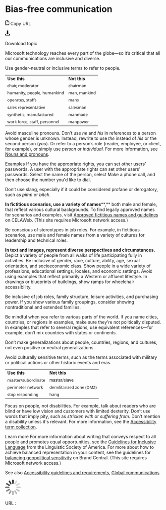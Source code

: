 ﻿# Bias-free communication

![Copy URL](media/bias-free-communication/Copy.png)
Copy URL

![Download](media/bias-free-communication/Download.png)

Download topic

Microsoft technology reaches every part of the globe—so it’s critical that all our communications are inclusive and diverse.

Use gender-neutral or inclusive terms to refer to people.

<table>
<tbody>
<tr class="odd">
<td><b>Use this</b></td>
<td><b>Not this</b></td>
</tr>
<tr class="even">
<td><div>
<span style="font-family:Segoe UI;font-size:small;">chair, moderator</span>
</div></td>
<td><div>
<span style="font-family:Segoe UI;font-size:small;">chairman</span>
</div></td>
</tr>
<tr class="odd">
<td><span style="font-family:Segoe UI;font-size:small;">humanity, people, humankind</span></td>
<td><span style="font-family:Segoe UI;font-size:small;">man, mankind</span></td>
</tr>
<tr class="even">
<td><span style="font-family:Segoe UI;font-size:small;">operates, staffs</span></td>
<td><span style="font-family:Segoe UI;font-size:small;">mans</span></td>
</tr>
<tr class="odd">
<td><span style="font-family:Segoe UI;font-size:small;">sales representative</span></td>
<td><span style="font-family:Segoe UI;font-size:small;">salesman</span></td>
</tr>
<tr class="even">
<td><span style="font-family:Segoe UI;font-size:small;">synthetic, manufactured</span></td>
<td><span style="font-family:Segoe UI;font-size:small;">manmade</span></td>
</tr>
<tr class="odd">
<td><div>
<span style="font-family:Segoe UI;font-size:small;">work force, staff, personnel</span>
</div></td>
<td><div>
<span style="font-family:Segoe UI;font-size:small;">manpower</span>
</div></td>
</tr>
</tbody>
</table>

Avoid masculine pronouns. Don’t use *he* and *his* in references to a person whose gender is unknown. Instead, rewrite to use *the* instead of *his* or the second person (*you*). Or refer to a person’s role (reader, employee, or client, for example), or simply use *person* or *individual.* For more information, see [Nouns and pronouns](https://worldready.cloudapp.net/Styleguide/Read?id=2700&topicid=25525).

Examples 
If you have the appropriate rights, you can set other users’ passwords.
A user with the appropriate rights can set other users' passwords.
Select the name of the person, select Make a phone call, and then choose the number you'd like to dial.

Don’t use slang, especially if it could be considered profane or derogatory, such as *pimp* or *bitch*. 

**In fictitious scenarios, use a variety of names****,**
both male and female, that reflect various
cultural backgrounds. To find legally approved names for scenarios
and examples, visit [Approved fictitious names and guidelines](https://microsoft.sharepoint.com/sites/LCAWeb/Home/Copyrights-Trademarks-and-Patents/Trademarks/Fictitious-Names) on CELAWeb. (This site requires Microsoft network access.)

Be conscious of stereotypes in job roles. For
example, in fictitious scenarios, use male and female names from a
variety of cultures for leadership and technical roles. 

**In text and images, represent diverse perspectives and circumstances.** Depict a variety of people from all walks of life participating fully in activities. Be
inclusive of gender, race, culture, ability, age, sexual orientation,
and socioeconomic class. Show people in a wide variety
of professions, educational settings, locales, and economic settings. Avoid using examples that reflect primarily a Western or affluent lifestyle. In drawings or blueprints of buildings, show ramps for wheelchair accessibility. 

Be inclusive of job roles, family structure, leisure activities, and purchasing power. If you show various family groupings, consider showing nontraditional and extended families. 

Be mindful when you refer to various parts of the world. If
you name cities, countries, or regions in examples, make sure
they're not politically disputed. In examples that refer to several
regions, use equivalent references—for example, don’t mix
countries with states or continents.

Don’t make generalizations about people, countries, regions, and cultures, not even positive or neutral generalizations. 

Avoid culturally sensitive terms, such as the terms associated with military or political actions or other historic events and eras.

<table>
<tbody>
<tr class="odd">
<td><b>Use this</b></td>
<td><b>Not this</b></td>
</tr>
<tr class="even">
<td><span style="font-family:Segoe UI;font-size:small;">master/subordinate</span></td>
<td><span style="font-size:small;">master/slave</span></td>
</tr>
<tr class="odd">
<td><span style="font-family:Segoe UI;font-size:small;">perimeter network</span></td>
<td><span style="font-family:Segoe UI;font-size:small;">demilitarized zone (DMZ)</span></td>
</tr>
<tr class="even">
<td><div>
<span style="font-family:Segoe UI;font-size:small;">stop responding</span>
</div></td>
<td><div>
<span style="font-family:Segoe UI;font-size:small;">hang</span>
</div></td>
</tr>
</tbody>
</table>

Focus on people, not disabilities. For example, talk about readers who are blind or have low vision and customers with limited dexterity. Don’t use words that imply pity, such as *stricken with* or *suffering from.* Don’t mention a disability unless it's relevant. For more information, see the [Accessibility term collection](https://worldready.cloudapp.net/Styleguide/Read?id=2700&topicid=26596). 

Learn more For more information about writing that conveys respect to all people and promotes equal opportunities, see the [Guidelines for Inclusive Language](http://www.linguisticsociety.org/content/guidelines-inclusive-language "Linguistic Society of America's guidelines for inclusive language") from the Linguistic Society of America. For more about how to achieve balanced representation in your content, see the guidelines for [balancing geopolitical sensitivity](https://microsoft.sharepoint.com/teams/BrandCentral/Guidelines/Balancing_Global_Readiness_and_Diversity.pdf?WT.mc_id=Feb17_NL_DiversityInPhotos_15) on Brand Central. (This site requires Microsoft network access.)

See also [Accessibility guidelines and requirements](https://worldready.cloudapp.net/Styleguide/Read?id=2700&topicid=26589), [Global communications](https://worldready.cloudapp.net/Styleguide/Read?id=2700&topicid=26906)

![In progress](media/bias-free-communication/activity-large.gif)

URL :

